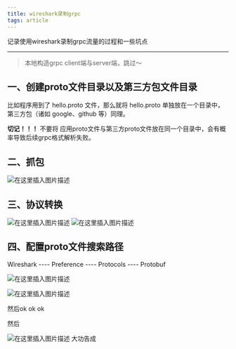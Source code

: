 ```yaml
---
title: wireshark录制grpc
tags: article
---
```


记录使用wireshark录制grpc流量的过程和一些坑点

---

> 本地构造grpc client端与server端，跳过～


## 一、创建proto文件目录以及第三方包文件目录
比如程序用到了 hello.proto 文件，那么就将 hello.proto 单独放在一个目录中，第三方包（诸如 google、github 等）同理。

**切记！！！** 不要将 应用proto文件与第三方proto文件放在同一个目录中，会有概率导致后续grpc格式解析失败。

## 二、抓包
![在这里插入图片描述](https://img-blog.csdnimg.cn/ab91142abb254f7ea9f4429d9d33e50c.png)
## 三、协议转换
![在这里插入图片描述](https://img-blog.csdnimg.cn/34ffab246ac04b9a8951b97880d58dcc.png)
![在这里插入图片描述](https://img-blog.csdnimg.cn/ca5f2bf3e85f40fcb0dcc2751e67f730.png)
## 四、配置proto文件搜索路径
Wireshark ---- Preference ---- Protocols ---- Protobuf

![在这里插入图片描述](https://img-blog.csdnimg.cn/12a9ed243690478380028a345177b739.png)

![在这里插入图片描述](https://img-blog.csdnimg.cn/af267fc54f0d4fd9a10b656ebc330c26.png)

然后ok ok ok

然后

![在这里插入图片描述](https://img-blog.csdnimg.cn/8843a096cc6c46bd9b8530656f5a7b93.png)
大功告成